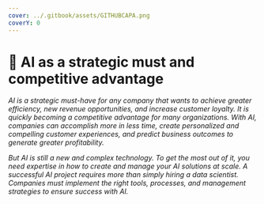 ```yaml
---
cover: ../.gitbook/assets/GITHUBCAPA.png
coverY: 0
---
```


# 🧿 AI as a strategic must and competitive advantage

_AI is a strategic must-have for any company that wants to achieve greater efficiency, new revenue opportunities, and increase customer loyalty. It is quickly becoming a competitive advantage for many organizations. With AI, companies can accomplish more in less time, create personalized and compelling customer experiences, and predict business outcomes to generate greater profitability._

_But AI is still a new and complex technology. To get the most out of it, you need expertise in how to create and manage your AI solutions at scale. A successful AI project requires more than simply hiring a data scientist. Companies must implement the right tools, processes, and management strategies to ensure success with AI._
